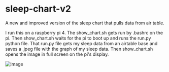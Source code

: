 # sleep-chart-v2
A new and improved version of the sleep chart that pulls data from air table.

I run this on a raspberry pi 4. The show_chart.sh gets run by .bashrc on the pi. Then show_chart.sh waits for the pi to boot up and runs the run.py python file. That run.py file gets my sleep data from an airtable base and saves a .jpeg file with the graph of my sleep data. Then show_chart.sh opens the image in full screen on the pi's display. 

![image](https://github.com/user-attachments/assets/1dae39e8-518d-4ca9-90d3-babf94cf923c)

